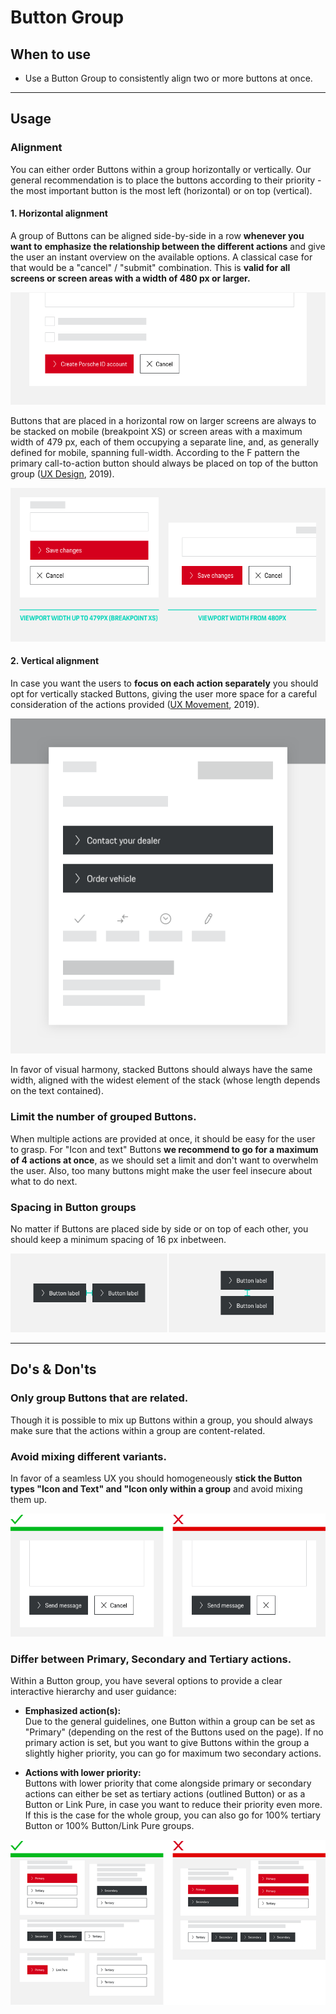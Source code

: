 # Button Group

<TableOfContents></TableOfContents>

## When to use

- Use a Button Group to consistently align two or more buttons at once.

---

## Usage

### Alignment

You can either order Buttons within a group horizontally or vertically. Our general recommendation is to place the
buttons according to their priority - the most important button is the most left (horizontal) or on top (vertical).

#### **1. Horizontal alignment**

A group of Buttons can be aligned side-by-side in a row **whenever you want to** **emphasize the relationship between
the different actions** and give the user an instant overview on the available options. A classical case for that would
be a "cancel" / "submit" combination. This is **valid for all screens or screen areas with a width of 480 px or
larger.**

![Horizontal alignment of Button groups](assets/patterns-buttons-groups-horizontal.png)

Buttons that are placed in a horizontal row on larger screens are always to be stacked on mobile (breakpoint XS) or
screen areas with a maximum width of 479 px, each of them occupying a separate line, and, as generally defined for
mobile, spanning full-width. According to the F pattern the primary call-to-action button should always be placed on top
of the button group ([UX Design](https://uxdesign.cc/buttons-placement-and-order-bb1c4abadfcb), 2019).

![Responsive behaviour of horizontally aligned buttons](assets/patterns-buttons-groups-horizontal-responsiveness.png)

#### **2. Vertical alignment**

In case you want the users to **focus on each action separately** you should opt for vertically stacked Buttons, giving
the user more space for a careful consideration of the actions provided
([UX Movement](https://uxmovement.com/mobile/optimal-placement-for-mobile-call-to-action-buttons/), 2019).

![Vertical alignment of Button groups](assets/patterns-buttons-groups-vertical.png)

In favor of visual harmony, stacked Buttons should always have the same width, aligned with the widest element of the
stack (whose length depends on the text contained).

### Limit the number of grouped Buttons.

When multiple actions are provided at once, it should be easy for the user to grasp. For "Icon and text" Buttons **we
recommend to go for a maximum of 4 actions at once**, as we should set a limit and don't want to overwhelm the user.
Also, too many buttons might make the user feel insecure about what to do next.

### Spacing in Button groups

No matter if Buttons are placed side by side or on top of each other, you should keep a minimum spacing of 16 px
inbetween.

![Spacing in vertical and horizontal Button groups](assets/patterns-buttons-groups-spacing.png)

---

## Do's & Don'ts

### Only group Buttons that are related.

Though it is possible to mix up Buttons within a group, you should always make sure that the actions within a group are
content-related.

### Avoid mixing different variants.

In favor of a seamless UX you should homogeneously **stick the Button types "Icon and Text" and "Icon only within a
group** and avoid mixing them up.

![Do's and Don'ts for mixing Button variants](assets/patterns-buttons-groups-variants.png)

### Differ between Primary, Secondary and Tertiary actions.

Within a Button group, you have several options to provide a clear interactive hierarchy and user guidance:

- **Emphasized action(s):**  
  Due to the general guidelines, one Button within a group can be set as "Primary" (depending on the rest of the Buttons
  used on the page). If no primary action is set, but you want to give Buttons within the group a slightly higher
  priority, you can go for maximum two secondary actions.

- **Actions with lower priority:**  
  Buttons with lower priority that come alongside primary or secondary actions can either be set as tertiary actions
  (outlined Button) or as a Button or Link Pure, in case you want to reduce their priority even more. If this is the
  case for the whole group, you can also go for 100% tertiary Button or 100% Button/Link Pure groups.

![Do's for Button hierarchy](assets/patterns-buttons-groups-hierarchy-1.png)
